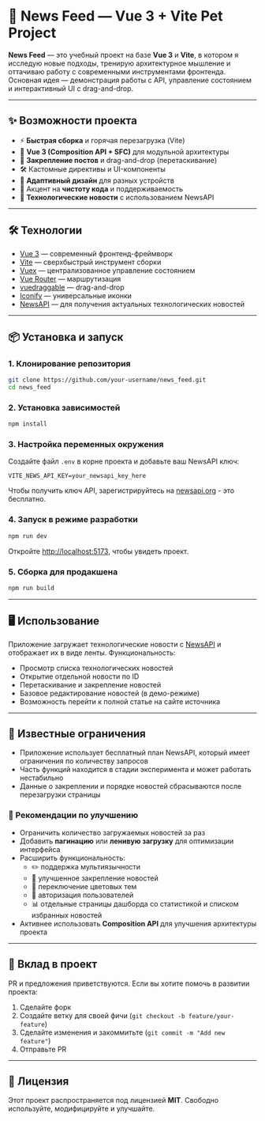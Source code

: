 # 🚀 News Feed — Vue 3 + Vite Pet Project

**News Feed** — это учебный проект на базе **Vue 3** и **Vite**, в котором я исследую новые подходы, тренирую архитектурное мышление и оттачиваю работу с современными инструментами фронтенда.
Основная идея — демонстрация работы с API, управление состоянием и интерактивный UI с drag-and-drop.

---

## ✨ Возможности проекта

* ⚡ **Быстрая сборка** и горячая перезагрузка (Vite)
* 🎨 **Vue 3 (Composition API + SFC)** для модульной архитектуры
* 📌 **Закрепление постов** и drag-and-drop (перетаскивание)
* 🛠 Кастомные директивы и UI-компоненты
* 📱 **Адаптивный дизайн** для разных устройств
* 🌌 Акцент на **чистоту кода** и поддерживаемость
* 🤖 **Технологические новости** с использованием NewsAPI

---

## 🛠 Технологии

* [Vue 3](https://vuejs.org/) — современный фронтенд-фреймворк
* [Vite](https://vitejs.dev/) — сверхбыстрый инструмент сборки
* [Vuex](https://vuex.vuejs.org/) — централизованное управление состоянием
* [Vue Router](https://router.vuejs.org/) — маршрутизация
* [vuedraggable](https://github.com/SortableJS/vue.draggable.next) — drag-and-drop
* [Iconify](https://iconify.design/) — универсальные иконки
* [NewsAPI](https://newsapi.org/) — для получения актуальных технологических новостей

---

## 📦 Установка и запуск

### 1. Клонирование репозитория

```sh
git clone https://github.com/your-username/news_feed.git
cd news_feed
```

### 2. Установка зависимостей

```sh
npm install
```

### 3. Настройка переменных окружения

Создайте файл `.env` в корне проекта и добавьте ваш NewsAPI ключ:

```env
VITE_NEWS_API_KEY=your_newsapi_key_here
```

Чтобы получить ключ API, зарегистрируйтесь на [newsapi.org](https://newsapi.org/) - это бесплатно.

### 4. Запуск в режиме разработки

```sh
npm run dev
```

Откройте [http://localhost:5173](http://localhost:5173), чтобы увидеть проект.

### 5. Сборка для продакшена

```sh
npm run build
```

---

## 🖥 Использование

Приложение загружает технологические новости с [NewsAPI](https://newsapi.org/) и отображает их в виде ленты.
Функциональность:

* Просмотр списка технологических новостей
* Открытие отдельной новости по ID
* Перетаскивание и закрепление новостей
* Базовое редактирование новостей (в демо-режиме)
* Возможность перейти к полной статье на сайте источника

---

## 🐞 Известные ограничения

- Приложение использует бесплатный план NewsAPI, который имеет ограничения по количеству запросов
- Часть функций находится в стадии эксперимента и может работать нестабильно
- Данные о закреплении и порядке новостей сбрасываются после перезагрузки страницы

### 🚀 Рекомендации по улучшению

- Ограничить количество загружаемых новостей за раз
- Добавить **пагинацию** или **ленивую загрузку** для оптимизации интерфейса
- Расширить функциональность:
    - ✏️ поддержка мультиязычности
    - 📌 улучшенное закрепление новостей
    - 🎨 переключение цветовых тем
    - 🔑 авторизация пользователей
    - 📊 отдельные страницы дашборда со статистикой и списком избранных новостей
- Активнее использовать **Composition API** для улучшения архитектуры проекта

---

## 🤝 Вклад в проект

PR и предложения приветствуются.
Если вы хотите помочь в развитии проекта:

1. Сделайте форк
2. Создайте ветку для своей фичи (`git checkout -b feature/your-feature`)
3. Сделайте изменения и закоммитьте (`git commit -m "Add new feature"`)
4. Отправьте PR

---

## 📄 Лицензия

Этот проект распространяется под лицензией **MIT**.
Свободно используйте, модифицируйте и улучшайте.
